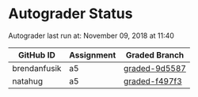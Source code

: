 # Autograder Status
Autograder last run at: November 09, 2018 at 11:40

| GitHub ID | Assignment | Graded Branch |
|-----------|------------|---------------|
| brendanfusik | a5 | [graded-9d5587](https://github.com/Fall2018COMP401-001/a5-brendanfusik/tree/graded-9d5587) | 
| natahug | a5 | [graded-f497f3](https://github.com/Fall2018COMP401-001/a5-natahug/tree/graded-f497f3) | 
